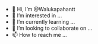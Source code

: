 - 👋 Hi, I’m @Walukapahantt
- 👀 I’m interested in ...
- 🌱 I’m currently learning ...
- 💞️ I’m looking to collaborate on ...
- 📫 How to reach me ...

<!---
Walukapahantt/Walukapahantt is a ✨ special ✨ repository because its `README.md` (this file) appears on your GitHub profile.
You can click the Preview link to take a look at your changes.
--->
